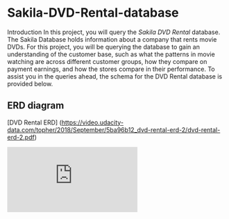 # Sakila-DVD-Rental-database
Introduction In this project, you will query the _Sakila DVD Rental_ database. 
The Sakila Database holds information about a company that rents movie DVDs.
For this project, you will be querying the database to gain an understanding of the customer base, 
such as what the patterns in movie watching are across different customer groups, how they compare on payment earnings,
and how the stores compare in their performance. To assist you in the queries ahead, the schema for the DVD Rental database is provided below.

## ERD diagram 
[DVD Rental ERD] (https://video.udacity-data.com/topher/2018/September/5ba96b12_dvd-rental-erd-2/dvd-rental-erd-2.pdf)

![DVD Rental Image](https://video.udacity-data.com/topher/2018/September/5ba96b12_dvd-rental-erd-2/dvd-rental-erd-2.pdf " ERD diagram")

